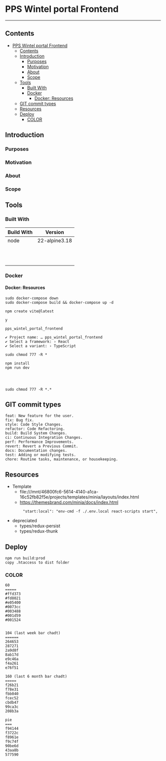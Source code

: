 # PPS Wintel portal Frontend
---------------

## Contents
- [PPS Wintel portal Frontend](#pps-wintel-portal-frontend)
  - [Contents](#contents)
  - [Introduction](#introduction)
    - [Purposes](#purposes)
    - [Motivation](#motivation)
    - [About](#about)
    - [Scope](#scope)
  - [Tools](#tools)
    - [Built With](#built-with)
    - [Docker](#docker)
      - [Docker: Resources](#docker-resources)
  - [GIT commit types](#git-commit-types)
  - [Resources](#resources)
  - [Deploy](#deploy)
    - [COLOR](#color)


## Introduction

### Purposes

### Motivation


### About


### Scope



## Tools

### Built With


| Build With       | Version       |
| ---------------- | ------------- |
| node             | 22-alpine3.18 |
|                  |               |
|                  |               |
|                  |               |
|                  |               |
|                  |               |
|                  |               |
|                  |               |
|                  |               |
|                  |               |
|                  |               |
|                  |               |



### Docker
#### Docker: Resources
```
sudo docker-compose down
sudo docker-compose build && docker-compose up -d

npm create vite@latest

y

pps_wintel_portal_frontend

✔ Project name: … pps_wintel_portal_frontend
✔ Select a framework: › React
✔ Select a variant: › TypeScript

sudo chmod 777 -R *

npm install
npm run dev

```

```



```

```
sudo chmod 777 -R *.*
```



## GIT commit types
```
feat: New feature for the user.
fix: Bug fix.
style: Code Style Changes.
refactor: Code Refactoring.
build: Build System Changes.
ci: Continuous Integration Changes.
perf: Performance Improvements.
revert: Revert a Previous Commit.
docs: Documentation changes.
test: Adding or modifying tests.
chore: Routine tasks, maintenance, or housekeeping.
```


## Resources
- Template
  - file:///mnt/46800fc6-5614-4140-a1ca-16c52fb82f5e/projects/templates/minia/layouts/index.html
  - https://themesbrand.com/minia/docs/index.html

```
        "start:local": "env-cmd -f ./.env.local react-scripts start",

```


- depreciated
  - types/redux-persist
  - types/redux-thunk



## Deploy
```
npm run build:prod
copy .htaccess to dist folder
```



### COLOR

```
60
=====
#ffd373
#fd8021
#e05400
#0073cc
#003488
#001d59
#001524


104 (last week bar chadt)
======
264653
287271
2a9d8f
8ab17d
e9c46a
f4a261
e76f51

160 (last 6 month bar chadt)
=====
f26b21
f78e31
fbb040
fcec52
cbdb47
99ca3c
208b3a

pie
===
f94144
f3722c
f8961e
f9c74f
90be6d
43aa8b
577590
```